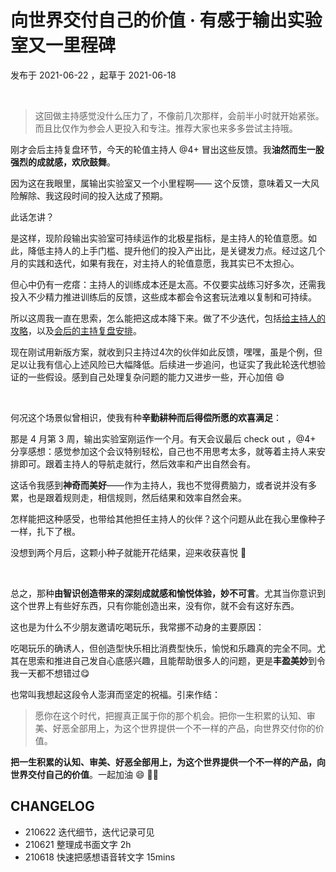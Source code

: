 # 向世界交付自己的价值 · 有感于输出实验室又一里程碑

发布于 2021-06-22 ，起草于 2021-06-18

<br> 

> 这回做主持感觉没什么压力了，不像前几次那样，会前半小时就开始紧张。而且比仅作为参会人更投入和专注。推荐大家也来多多尝试主持哦。

刚才会后主持复盘环节，今天的轮值主持人 @4+  冒出这些反馈。我**油然而生一股强烈的成就感，欢欣鼓舞**。


因为这在我眼里，属输出实验室又一个小里程啊——
这个反馈，意味着又一大风险解除、我这段时间的投入达成了预期。

此话怎讲？

是这样，现阶段输出实验室可持续运作的北极星指标，是主持人的轮值意愿。如此，降低主持人的上手门槛、提升他们的投入产出比，是关键发力点。经过这几个月的实践和迭代，如果有我在，对主持人的轮值意愿，我其实已不太担心。

但心中仍有一疙瘩：主持人的训练成本还是太高。不仅要实战练习好多次，还需我投入不少精力推进训练后的反馈，这些成本都会令这套玩法难以复制和可持续。

所以这周我一直在思索，怎么能把这成本降下来。做了不少迭代，包括[给主持人的攻略](https://docs.qq.com/sheet/DVVd5eXNrVUlaTmh3?tab=ksm50z&_t=1622941945798)，以及[会后的主持复盘安排](https://docs.qq.com/sheet/DVVd5eXNrVUlaTmh3?tab=1xiwt9&_t=1622941945798)。

现在刚试用新版方案，就收到只主持过4次的伙伴如此反馈，嘿嘿，虽是个例，但足以让我有信心上述风险已大幅降低。后续进一步追问，也证实了我此轮迭代想验证的一些假设。感到自己处理复杂问题的能力又进步一些，开心加倍 😄

<br> 

何况这个场景似曾相识，使我有种**辛勤耕种而后得偿所愿的欢喜满足**：

那是 4 月第 3 周，输出实验室刚运作一个月。有天会议最后 check out ，@4+  分享感想：感觉参加这个会议特别轻松，自己也不用思考太多，就等着主持人来安排即可。跟着主持人的导航走就行，然后效率和产出自然会有。

这话令我感到**神奇而美好**——作为主持人，我也不觉得费脑力，或者说并没有多累，也是跟着规则走，相信规则，然后结果和效率自然会来。

怎样能把这种感受，也带给其他担任主持人的伙伴？这个问题从此在我心里像种子一样，扎下了根。

没想到两个月后，这颗小种子就能开花结果，迎来收获喜悦 🤩

<br> 

总之，那种**由智识创造带来的深刻成就感和愉悦体验，妙不可言**。尤其当你意识到这个世界上有些好东西，只有你能创造出来，没有你，就不会有这好东西。

这也是为什么不少朋友邀请吃喝玩乐，我常挪不动身的主要原因：

吃喝玩乐的确诱人，但创造型快乐相比消费型快乐，愉悦和乐趣真的完全不同。尤其在思索和推进自己发自心底感兴趣，且能帮助很多人的问题，更是**丰盈美妙**到令我一天都不想错过😋

也常叫我想起这段令人澎湃而坚定的祝福。引来作结：

> 愿你在这个时代，把握真正属于你的那个机会。把你一生积累的认知、审美、好恶全部用上，为这个世界提供一个不一样的产品，向世界交付你的价值。

**把一生积累的认知、审美、好恶全部用上，为这个世界提供一个不一样的产品，向世界交付自己的价值**。一起加油 😄 🙌🏻


## CHANGELOG 

- 210622 迭代细节，迭代记录可见 
- 210621 整理成书面文字 2h
- 210618 快速把感想语音转文字 15mins
